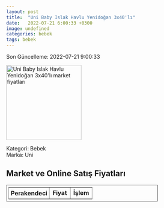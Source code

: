 ```yaml
---
layout: post
title:  "Uni Baby Islak Havlu Yenidoğan 3x40'lı"
date:   2022-07-21 6:00:33 +0300
image: undefined
categories: bebek
tags: bebek
---
```


Son Güncelleme: 2022-07-21 9:00:33

<img src="undefined" width="200" alt="Uni Baby Islak Havlu Yenidoğan 3x40'lı market fiyatları" />

Kategori: Bebek
<br />
Marka: Uni

<h2>Market ve Online Satış Fiyatları</h2>

<table border="1" style="padding: 5px;width:80%;">
  <tr>
    <td style="padding: 5px;"><strong>Perakendeci</strong></td>
    <td><strong>Fiyat</strong></td>
    <td><strong>İşlem</strong></td>
  </tr>
  
</table>
